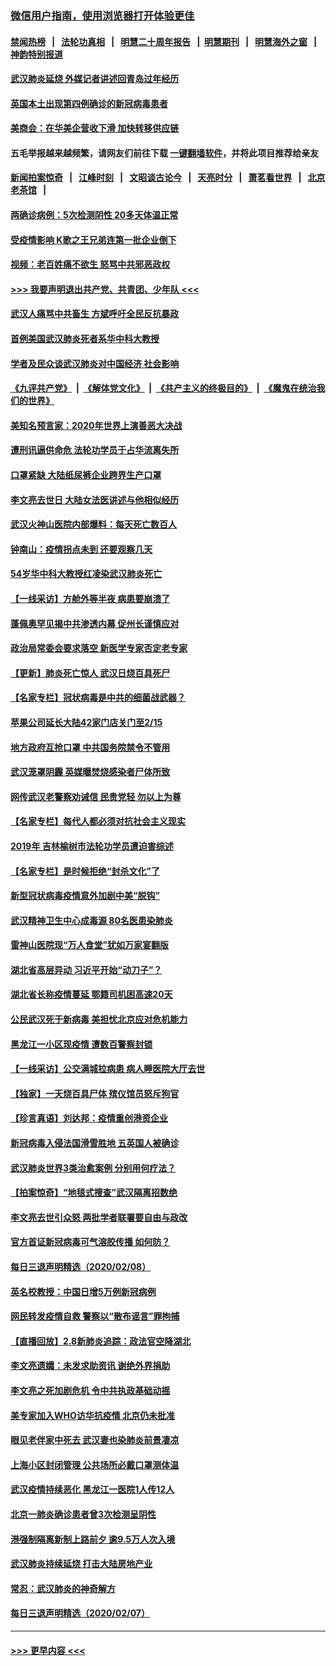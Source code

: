 ### [微信用户指南，使用浏览器打开体验更佳](https://github.com/gfw-breaker/banned-news1/blob/master/indexes/wechat-guide.md?t=0)
#### [禁闻热榜](热点新闻.md?t=0)  &nbsp;&nbsp;|&nbsp;&nbsp; [法轮功真相](https://github.com/gfw-breaker/truth/blob/master/README.md?t=0) &nbsp;&nbsp;|&nbsp;&nbsp; [明慧二十周年报告](https://github.com/gfw-breaker/mh-reports/blob/master/README.md?t=0) &nbsp;&nbsp;|&nbsp;&nbsp;[明慧期刊](https://github.com/gfw-breaker/mh-qikan) &nbsp;&nbsp;|&nbsp;&nbsp; [明慧海外之窗](https://github.com/gfw-breaker/mh-news/blob/master/README.md?t=0) &nbsp;&nbsp;|&nbsp;&nbsp; [神韵特别报道](https://github.com/gfw-breaker/mh-news/blob/master/shenyun.md?t=0)
#### [武汉肺炎延烧 外媒记者讲述回青岛过年经历](../pages/nsc413/n11856159.md?t=02100022) 
#### [英国本土出现第四例确诊的新冠病毒患者](../pages/nsc413/n11855930.md?t=02100022) 
#### [美商会：在华美企营收下滑 加快转移供应链](../pages/nsc413/n11855334.md?t=02100022) 
#### 五毛举报越来越频繁，请网友们前往下载 [一键翻墙软件](https://github.com/gfw-breaker/ssr-accounts)，并将此项目推荐给亲友
#### [新闻拍案惊奇](https://github.com/gfw-breaker/banned-news1/blob/master/pages/link4.md) &nbsp;&nbsp;|&nbsp;&nbsp; [江峰时刻](https://github.com/gfw-breaker/banned-news1/blob/master/pages/link4.md) &nbsp;&nbsp;|&nbsp;&nbsp; [文昭谈古论今](https://github.com/gfw-breaker/banned-news1/blob/master/pages/link4.md) &nbsp;&nbsp;|&nbsp;&nbsp; [天亮时分](https://github.com/gfw-breaker/banned-news1/blob/master/pages/link4.md) &nbsp;&nbsp;|&nbsp;&nbsp; [萧茗看世界](https://github.com/gfw-breaker/banned-news1/blob/master/pages/link4.md) &nbsp;&nbsp;|&nbsp;&nbsp; [北京老茶馆](https://github.com/gfw-breaker/banned-news1/blob/master/pages/link4.md) &nbsp;&nbsp;|&nbsp;&nbsp; 
#### [两确诊病例：5次检测阴性 20多天体温正常](../pages/nsc413/n11855576.md?t=02100022) 
#### [受疫情影响 K歌之王兄弟连第一批企业倒下](../pages/nsc413/n11855001.md?t=02100022) 
#### [视频：老百姓痛不欲生 怒骂中共邪恶政权](../pages/nsc413/n11855080.md?t=02100022) 
#### [>>> 我要声明退出共产党、共青团、少年队 <<<](https://github.com/begood0513/goodnews/blob/master/quit/letter.md) 
#### [武汉人痛骂中共畜生 方斌呼吁全民反抗暴政](../pages/nsc413/n11855386.md?t=02100022) 
#### [首例美国武汉肺炎死者系华中科大教授](../pages/nsc413/n11855500.md?t=02100022) 
#### [学者及民众谈武汉肺炎对中国经济 社会影响](../pages/nsc413/n11855475.md?t=02100022) 
#### [《九评共产党》](https://github.com/begood0513/9ping.md/blob/master/README.md) &nbsp;|&nbsp; [《解体党文化》](../../../../jtdwh.md/blob/master/README.md)  &nbsp;|&nbsp; [《共产主义的终极目的》](../../../../gczydzjmd.md/blob/master/README.md) &nbsp;|&nbsp; [《魔鬼在统治我们的世界》](../../../../mgztzwmdsj.md/blob/master/README.md) 
#### [美知名预言家：2020年世界上演善恶大决战](../pages/nsc413/n11855418.md?t=02100022) 
#### [遭刑讯逼供命危 法轮功学员于占华流离失所](../pages/nsc413/n11853979.md?t=02100022) 
#### [口罩紧缺 大陆纸尿裤企业跨界生产口罩](../pages/nsc413/n11854879.md?t=02100022) 
#### [李文亮去世日 大陆女法医讲述与他相似经历](../pages/nsc413/n11855213.md?t=02100022) 
#### [武汉火神山医院内部爆料：每天死亡数百人](../pages/nsc413/n11855017.md?t=02100022) 
#### [钟南山：疫情拐点未到 还要观察几天](../pages/nsc413/n11854504.md?t=02100022) 
#### [54岁华中科大教授红凌染武汉肺炎死亡](../pages/nsc413/n11854889.md?t=02100022) 
#### [【一线采访】方舱外等半夜 病患要崩溃了](../pages/nsc413/n11854786.md?t=02100022) 
#### [蓬佩奥罕见揭中共渗透内幕 促州长谨慎应对](../pages/nsc413/n11854685.md?t=02100022) 
#### [政治局常委会要求落空 新医学专家否定老专家](../pages/nsc413/n11852540.md?t=02100022) 
#### [【更新】肺炎死亡惊人 武汉日烧百具死尸](../pages/nsc413/n11801312.md?t=02100022) 
#### [【名家专栏】冠状病毒是中共的细菌战武器？](../pages/nsc413/n11854546.md?t=02100022) 
#### [苹果公司延长大陆42家门店关门至2/15](../pages/nsc413/n11854605.md?t=02100022) 
#### [地方政府互抢口罩 中共国务院禁令不管用](../pages/nsc413/n11854459.md?t=02100022) 
#### [武汉笼罩阴霾 英媒曝焚烧感染者尸体所致](../pages/nsc413/n11854482.md?t=02100022) 
#### [网传武汉老警察劝诫信 民贵党轻 勿以上为尊](../pages/nsc413/n11854494.md?t=02100022) 
#### [【名家专栏】每代人都必须对抗社会主义现实](../pages/nsc413/n11831412.md?t=02100022) 
#### [2019年 吉林榆树市法轮功学员遭迫害综述](../pages/nsc413/n11849574.md?t=02100022) 
#### [【名家专栏】是时候拒绝“封杀文化”了](../pages/nsc413/n11814093.md?t=02100022) 
#### [新型冠状病毒疫情意外加剧中美“脱钩”](../pages/nsc413/n11854475.md?t=02100022) 
#### [武汉精神卫生中心成毒源 80名医患染肺炎](../pages/nsc413/n11854415.md?t=02100022) 
#### [雷神山医院现“万人食堂”犹如万家宴翻版](../pages/nsc413/n11854454.md?t=02100022) 
#### [湖北省高层异动 习近平开始“动刀子”？](../pages/nsc413/n11854313.md?t=02100022) 
#### [湖北省长称疫情蔓延 鄂籍司机困高速20天](../pages/nsc413/n11854382.md?t=02100022) 
#### [公民武汉死于新病毒 美担忧北京应对危机能力](../pages/nsc413/n11854331.md?t=02100022) 
#### [黑龙江一小区现疫情 遭数百警察封锁](../pages/nsc413/n11854347.md?t=02100022) 
#### [【一线采访】公交满城拉病患 病人睡医院大厅去世](../pages/nsc413/n11854322.md?t=02100022) 
#### [【独家】一天烧百具尸体 殡仪馆员怒斥狗官](../pages/nsc413/n11853323.md?t=02100022) 
#### [【珍言真语】刘达邦：疫情重创港资企业](../pages/nsc413/n11854274.md?t=02100022) 
#### [新冠病毒入侵法国滑雪胜地 五英国人被确诊](../pages/nsc413/n11854307.md?t=02100022) 
#### [武汉肺炎世界3类治愈案例 分别用何疗法？](../pages/nsc413/n11854231.md?t=02100022) 
#### [【拍案惊奇】“地毯式搜查”武汉隔离招数绝](../pages/nsc413/n11853334.md?t=02100022) 
#### [李文亮去世引众怒 两批学者联署要自由与政改](../pages/nsc413/n11854100.md?t=02100022) 
#### [官方首证新冠病毒可气溶胶传播 如何防？](../pages/nsc413/n11854210.md?t=02100022) 
#### [每日三退声明精选（2020/02/08）](../pages/nsc413/n11854227.md?t=02100022) 
#### [英名校教授：中国日增5万例新冠病例](../pages/nsc413/n11854174.md?t=02100022) 
#### [网民转发疫情自救 警察以“散布谣言”罪拘捕](../pages/nsc413/n11854110.md?t=02100022) 
#### [【直播回放】2.8新肺炎追踪：政法官空降湖北](../pages/nsc413/n11854028.md?t=02100022) 
#### [李文亮遗孀：未发求助资讯 谢绝外界捐助](../pages/nsc413/n11854067.md?t=02100022) 
#### [李文亮之死加剧危机 令中共执政基础动摇](../pages/nsc413/n11854003.md?t=02100022) 
#### [美专家加入WHO访华抗疫情 北京仍未批准](../pages/nsc413/n11854043.md?t=02100022) 
#### [眼见老伴家中死去 武汉妻也染肺炎前景凄凉](../pages/nsc413/n11854040.md?t=02100022) 
#### [上海小区封闭管理 公共场所必戴口罩测体温](../pages/nsc413/n11853846.md?t=02100022) 
#### [武汉疫情持续恶化 黑龙江一医院1人传12人](../pages/nsc413/n11853839.md?t=02100022) 
#### [北京一肺炎确诊患者曾3次检测呈阴性](../pages/nsc413/n11853772.md?t=02100022) 
#### [港强制隔离新制上路前夕 逾9.5万人次入境](../pages/nsc413/n11853708.md?t=02100022) 
#### [武汉肺炎持续延烧 打击大陆房地产业](../pages/nsc413/n11853405.md?t=02100022) 
#### [常忍：武汉肺炎的神奇解方](../pages/nsc413/n11853413.md?t=02100022) 
#### [每日三退声明精选（2020/02/07）](../pages/nsc413/n11853462.md?t=02100022) 

----
#### [ >>> 更早内容 <<< ](../indexes/nsc413-earlier.md)
